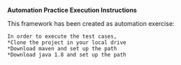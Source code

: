 <b>Automation Practice Execution Instructions</b>

This framework has been created as automation exercise:
	
	In order to execute the test cases,
	*Clone the project in your local drive
	*Download maven and set up the path
	*Download java 1.8 and set up the path
